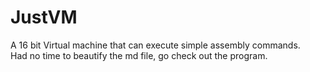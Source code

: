 # JustVM

A 16 bit Virtual machine that can execute simple assembly commands.</br>
Had no time to beautify the md file, go check out the program.
